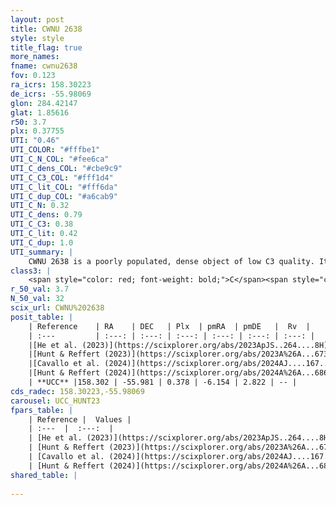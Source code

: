 ```yaml
---
layout: post
title: CWNU 2638
style: style
title_flag: true
more_names: 
fname: cwnu2638
fov: 0.123
ra_icrs: 158.30223
de_icrs: -55.98069
glon: 284.42147
glat: 1.85616
r50: 3.7
plx: 0.37755
UTI: "0.46"
UTI_COLOR: "#fffbe1"
UTI_C_N_COL: "#fee6ca"
UTI_C_dens_COL: "#cbe9c9"
UTI_C_C3_COL: "#fff1d4"
UTI_C_lit_COL: "#fff6da"
UTI_C_dup_COL: "#a6cab9"
UTI_C_N: 0.32
UTI_C_dens: 0.79
UTI_C_C3: 0.38
UTI_C_lit: 0.42
UTI_C_dup: 1.0
UTI_summary: |
    CWNU 2638 is a poorly populated, dense object of low C3 quality. It was recently reported in the literature.
class3: |
    <span style="color: red; font-weight: bold;">C</span><span style="color: #FFC300; font-weight: bold;">B</span>
r_50_val: 3.7
N_50_val: 32
scix_url: CWNU%202638
posit_table: |
    | Reference    | RA    | DEC   | Plx  | pmRA  | pmDE   |  Rv  |
    | :---         | :---: | :---: | :---: | :---: | :---: | :---: |
    |[He et al. (2023)](https://scixplorer.org/abs/2023ApJS..264....8H) | 158.331 | -55.972 | 0.383 | -6.144 | 2.825 | -- |
    |[Hunt & Reffert (2023)](https://scixplorer.org/abs/2023A%26A...673A.114H) | 158.279 | -56.008 | 0.371 | -6.138 | 2.84 | -- |
    |[Cavallo et al. (2024)](https://scixplorer.org/abs/2024AJ....167...12C) | 158.32 | -55.979 | 0.375 | -- | -- | -- |
    |[Hunt & Reffert (2024)](https://scixplorer.org/abs/2024A%26A...686A..42H) | 158.279 | -56.008 | 0.371 | -6.138 | 2.84 | -- |
    | **UCC** |158.302 | -55.981 | 0.378 | -6.154 | 2.822 | -- | 
cds_radec: 158.30223,-55.98069
carousel: UCC_HUNT23
fpars_table: |
    | Reference |  Values |
    | :---  |  :---:  |
    | [He et al. (2023)](https://scixplorer.org/abs/2023ApJS..264....8H) | `A0=1.9, m-M=11.85, logAge=8.4` |
    | [Hunt & Reffert (2023)](https://scixplorer.org/abs/2023A%26A...673A.114H) | `AV50=1.679, diffAV50=2.303, MOD50=11.927, logAge50=8.316` |
    | [Cavallo et al. (2024)](https://scixplorer.org/abs/2024AJ....167...12C) | `AV50=1.8, dMod50=12.34, logAge50=8.04, [Fe/H]50=0.46` |
    | [Hunt & Reffert (2024)](https://scixplorer.org/abs/2024A%26A...686A..42H) | `MassJ=388.449` |
shared_table: |
    
---
```

